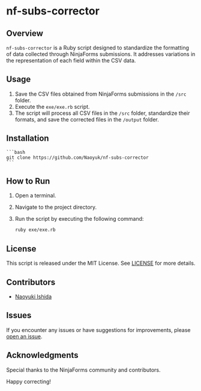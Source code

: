# nf-subs-corrector

## Overview

`nf-subs-corrector` is a Ruby script designed to standardize the formatting of data collected through NinjaForms submissions. It addresses variations in the representation of each field within the CSV data.

## Usage

1. Save the CSV files obtained from NinjaForms submissions in the `/src` folder.
2. Execute the `exe/exe.rb` script.
3. The script will process all CSV files in the `/src` folder, standardize their formats, and save the corrected files in the `/output` folder.

## Installation

    ```bash
    git clone https://github.com/Naoyuk/nf-subs-corrector
    ```

## How to Run

1. Open a terminal.
2. Navigate to the project directory.
3. Run the script by executing the following command:

    ```bash
    ruby exe/exe.rb
    ```

## License

This script is released under the MIT License. See [LICENSE](LICENSE) for more details.

## Contributors

- [Naoyuki Ishida](https://naoyuki-ishida.com)

## Issues

If you encounter any issues or have suggestions for improvements, please [open an issue](https://github.com/Naoyuk/nf-subs-corrector/issues).

## Acknowledgments

Special thanks to the NinjaForms community and contributors.

Happy correcting!

